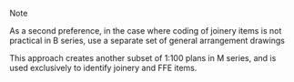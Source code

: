 <span class="transform-to-uppercase">Note</span>

As a second preference, in the case where coding of joinery items is not practical in B series, use a separate set of general arrangement drawings

This approach creates another subset of <span class="highlight-red">1:100</span> plans in M series, and is used exclusively to identify joinery and FFE items.
